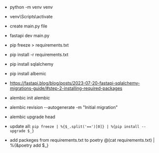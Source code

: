 - python -m venv venv
- venv\Scripts\activate
- create main.py file
- fastapi dev main.py
- pip freeze > requirements.txt
- pip install -r requirements.txt
- pip install sqlalchemy
- pip install albemic
- https://fastapi.blog/blog/posts/2023-07-20-fastapi-sqlalchemy-migrations-guide/#step-2-installing-required-packages
- alembic init alembic
- alembic revision --autogenerate -m "Initial migration"
- alembic upgrade head

- update all: `pip freeze | %{$_.split('==')[0]} | %{pip install --upgrade $_}`
- add packeges from requirements.txt to poetry  @(cat requirements.txt) | %{&poetry add $_}